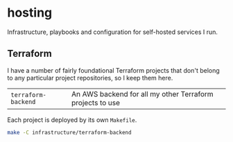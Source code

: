 # hosting

Infrastructure, playbooks and configuration for self-hosted services I run.

## Terraform

I have a number of fairly foundational Terraform projects that don't belong to any particular project repositories, so I keep them here.

|                     |                                                           |
| ------------------- | --------------------------------------------------------- |
| `terraform-backend` | An AWS backend for all my other Terraform projects to use |

Each project is deployed by its own `Makefile`.

```sh
make -C infrastructure/terraform-backend
```
